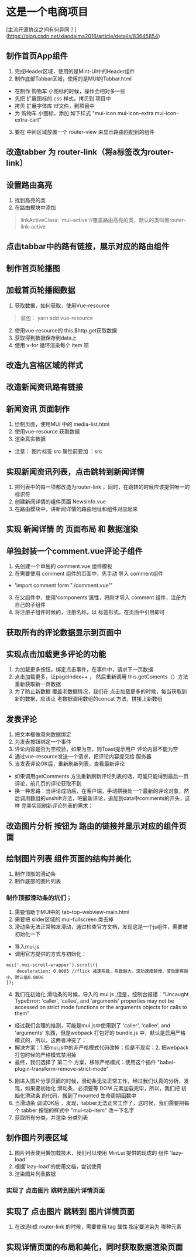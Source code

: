 # 这是一个电商项目
[主流开源协议之间有何异同？]
(https://blog.csdn.net/xiaodaima2016/article/details/83645854)
## 制作首页App组件
1. 完成Header区域，使用的是Mint-UI中的Header组件
2. 制作底部Tabbar区域，使用的是MUI的Tabbar.html
+ 在制作 购物车 小图标的时候，操作会相对多一些
+ 先把 扩展图标的 css 样式，拷贝到 项目中
+ 拷贝 扩展字体库 ttf文件，到项目中
+ 为 购物车 小图标，添加 如下样式 "mui-icon mui-icon-extra mui-icon-extra-cart"
3. 要在 中间区域放置一个 router-view 来显示路由匹配到的组件
## 改造tabber 为 router-link（将a标签改为router-link）
## 设置路由高亮
1. 找到高亮的类
2. 在路由模块中添加
>  linkActiveClass: 'mui-active'//覆盖路由高亮的类，默认的类叫做router-link-active
## 点击tabbar中的路有链接，展示对应的路由组件
## 制作首页轮播图
## 加载首页轮播图数据
1. 获取数据，如何获取，使用Vue-resource
> 装包： yarn add vue-resource
2. 使用vue-resource的 this.$http.get获取数据
3. 获取得到数据保存到data上
4. 使用 v-for 循环渲染每个 item 项
## 改造九宫格区域的样式
## 改造新闻资讯路有链接
## 新闻资讯 页面制作
1. 绘制页面，使用MUI 中的 media-list.html
2. 使用vue-resource 获取数据
3. 渲染真实数据
* 注意： 图片标签 src 属性前要加 ：src
## 实现新闻资讯列表，点击跳转到新闻详情
1. 把列表中的每一项都改造为router-link ，同时，在跳转的时候应该提供唯一的标识符
2. 创建新闻详情的组件页面 NewsInfo.vue
3. 在路由模块中，讲新闻详情的路由地址和组件对应起来
## 实现 新闻详情 的 页面布局 和 数据渲染 

## 单独封装一个comment.vue评论子组件
1. 先创建一个单独的 comment.vue 组件模板
2. 在需要使用 comment 组件的页面中，先手动 导入 comment组件
+ 'import comment form "./comment.vue"'
3. 在父组件中，使用'components'属性，将刚才导入 comment 组件，注册为自己的子组件
4. 将注册子组件时候的，注册名称，以 标签形式，在页面中引用即可


## 获取所有的评论数据显示到页面中

## 实现点击加载更多评论的功能
1. 为加载更多按钮，绑定点击事件，在事件中，请求下一页数据
2. 点击加载更多，让pageIndex++ ， 然后重新调用 this.getComents（）方法重新获取新一页数据
3. 为了防止新数据 覆盖老数据情况，我们在 点击加载更多的时候，每当获取到新的数据，应该让 老数据调用数组的concat 方法，拼接上新数组

## 发表评论
1. 把文本框做双向数据绑定
2. 为发表按钮绑定一个事件
3. 评论内容是否为空校验，如果为空，则Toast提示用户 评论内容不能为空
4. 通过vue-resource发送一个请求，把评论内容提交给 服务器
5. 当发表评论OK后，重新刷新列表，查看最新评论
+ 如果调用getComments 方法重新刷新评论列表的话，可能只能得到最后一页评论，前几页的评论获取不到
+ 换一种思路：当评论成功后，在客户端，手动拼接处一个最新的评论对象，然后调用数组的unshift方法，吧最新评论，追加到data中comments的开头，这样 完美实现刷新评论列表的需求；

## 改造图片分析 按钮为 路由的链接并显示对应的组件页面

## 绘制图片列表 组件页面的结构并美化
1. 制作顶部的滑动条
2. 制作底部的图片列表
### 制作顶部滑动条的坑们；
1. 需要借助于MUI中的 tab-top-webview-main.html
2. 需要把 slider区域的 mui-fullscreen 类去掉
2. 滑动条无法正常触发滑动，通过检查官方文档，发现这是一个js组件，需要被初始化一下
+ 导入mui.js
+ 调用官方提供的方式与初始化：
```
mui('.mui-scroll-wrapper').scroll({
	deceleration: 0.0005 //flick 减速系数，系数越大，滚动速度越慢，滚动距离越小，默认值0.0006
});
```
4. 我们在初始化 滑动条的时候，导入的 mui.js ,但是，控制台报错：“Uncaught TypeError: 'caller', 'callee', and 'arguments' properties may not be accessed on strict mode functions or the arguments objects for calls to them”
+ 经过我们合理的推测，可能是mui.js中使用到了 'caller', 'callee', and 'arguments' 东西，但是webpack 打包好的 bundle.js 中，默认是启用严格模式的，所以，这两者冲突了；
+ 解决方案：1.把mui.js中的非严格模式代码改掉；但是不现实；2. 把webpack 打包时候的严格模式禁用掉
+ 最终，我们选择了 第二个 方案，移除严格模式：使用这个插件 "babel-plugin-transform-remove-strict-mode"
5. 刚进入图片分享页面的时候，滑动条无法正常工作，经过我们认真的分析，发现，如果要初始化 滑动条，必须要等 DOM 元素加载完毕，所以，我们把 初始化滑动条 的代码，搬到了mounted 生命周期函数中
6. 当滑动条 调试OK后 ，发现，tabber无法正常工作了，这时候，我们需要把每个 tabber 按钮的样式中 "mui-tab-item" 改一下名字
7. 获取所有分类，并渲染 分类列表
## 制作图片列表区域
1. 图片列表使用懒加载技术，我们可以使用 Mint.ui 提供的现成的 组件 'lazy-load'
2. 根据'lazy-load'的使用文档，尝试使用
3. 渲染图片列表数据

### 实现了 点击图片 跳转到图片详情页面

## 实现了 点击图片 跳转到 图片详情页面
1. 在改造li成 router-link 的时候，需要使用 tag 属性 指定要渲染为 哪种元素

## 实现详情页面的布局和美化，同时获取数据渲染页面